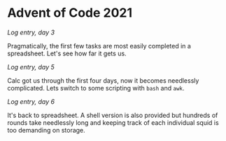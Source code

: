 # Advent of Code 2021

_Log entry, day 3_

Pragmatically, the first few tasks are most easily completed in a spreadsheet. Let's see how far it gets us.

_Log entry, day 5_

Calc got us through the first four days, now it becomes needlessly complicated. Lets switch to some scripting with `bash` and `awk`.

_Log entry, day 6_

It's back to spreadsheet. A shell version is also provided but hundreds of rounds take needlessly long and keeping track of each individual squid is too demanding on storage.

